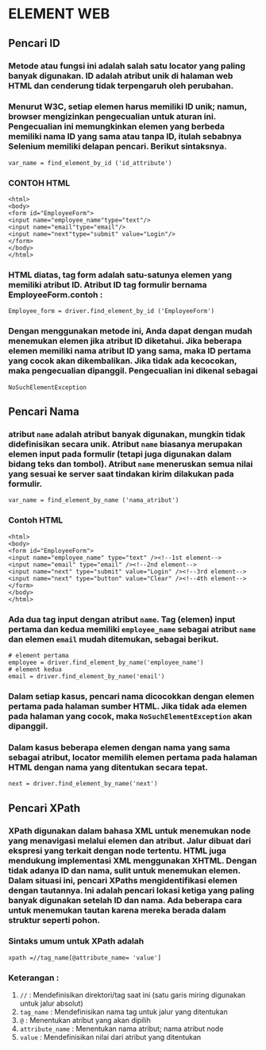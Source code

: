 # ELEMENT WEB

## Pencari ID
### Metode atau fungsi ini adalah salah satu locator yang paling banyak digunakan. ID adalah atribut unik di halaman web HTML dan cenderung tidak terpengaruh oleh perubahan.
### Menurut W3C, setiap elemen harus memiliki ID unik; namun, browser mengizinkan pengecualian untuk aturan ini. Pengecualian ini memungkinkan elemen yang berbeda memiliki nama ID yang sama atau tanpa ID, itulah sebabnya Selenium memiliki delapan pencari. Berikut sintaksnya.
`var_name = find_element_by_id ('id_attribute')`
### CONTOH HTML

```
<html>
<body>
<form id="EmployeeForm">
<input name="employee_name"type="text"/>
<input name="email"type="email"/>
<input name="next"type="submit" value="Login"/>
</form>
</body>
</html>
```
### HTML diatas, tag form adalah satu-satunya elemen yang memiliki atribut ID. Atribut ID tag formulir bernama EmployeeForm.contoh :

`Employee_form = driver.find_element_by_id ('EmployeeForm')`

### Dengan menggunakan metode ini, Anda dapat dengan mudah menemukan elemen jika atribut ID diketahui. Jika beberapa elemen memiliki nama atribut ID yang sama, maka ID pertama yang cocok akan dikembalikan. Jika tidak ada kecocokan, maka pengecualian dipanggil. Pengecualian ini dikenal sebagai 

`NoSuchElementException`

## Pencari Nama

### atribut `name` adalah atribut banyak digunakan, mungkin tidak didefinisikan secara unik. Atribut `name` biasanya merupakan elemen input pada formulir (tetapi juga digunakan dalam bidang teks dan tombol). Atribut `name` meneruskan semua nilai yang sesuai ke server saat tindakan kirim dilakukan pada formulir.

`var_name = find_element_by_name ('nama_atribut')`

### Contoh HTML

```
<html>
<body>
<form id="EmployeeForm">
<input name="employee_name" type="text" /><!--1st element-->
<input name="email" type="email" /><!--2nd element-->
<input name="next" type="submit" value="Login" /><!--3rd element-->
<input name="next" type="button" value="Clear" /><!--4th element-->
</form>
</body>
</html>
```
### Ada dua tag input dengan atribut `name`. Tag (elemen) input pertama dan kedua memiliki `employee_name` sebagai atribut `name` dan elemen `email` mudah ditemukan, sebagai berikut.

```
# element pertama
employee = driver.find_element_by_name('employee_name')
# element kedua
email = driver.find_element_by_name('email')
```

### Dalam setiap kasus, pencari nama dicocokkan dengan elemen pertama pada halaman sumber HTML. Jika tidak ada elemen pada halaman yang cocok, maka `NoSuchElementException` akan dipanggil.
### Dalam kasus beberapa elemen dengan nama yang sama sebagai atribut, locator memilih elemen pertama pada halaman HTML dengan nama yang ditentukan secara tepat.

`next = driver.find_element_by_name('next')`

## Pencari XPath
### XPath digunakan dalam bahasa XML untuk menemukan node yang menavigasi melalui elemen dan atribut. Jalur dibuat dari ekspresi yang terkait dengan node tertentu. HTML juga mendukung implementasi XML menggunakan XHTML. Dengan tidak adanya ID dan nama, sulit untuk menemukan elemen. Dalam situasi ini, pencari XPaths mengidentifikasi elemen dengan tautannya. Ini adalah pencari lokasi ketiga yang paling banyak digunakan setelah ID dan nama. Ada beberapa cara untuk menemukan tautan karena mereka berada dalam struktur seperti pohon.
### Sintaks umum untuk XPath adalah

`xpath =//tag_name[@attribute_name= 'value']`
### Keterangan :
1.  `//` : Mendefinisikan direktori/tag saat ini (satu garis miring digunakan untuk jalur absolut)
2. `tag_name` : Mendefinisikan nama tag untuk jalur yang ditentukan
3. `@` : Menentukan atribut yang akan dipilih
4. `attribute_name` : Menentukan nama atribut; nama atribut node
5. `value` : Mendefinisikan nilai dari atribut yang ditentukan
